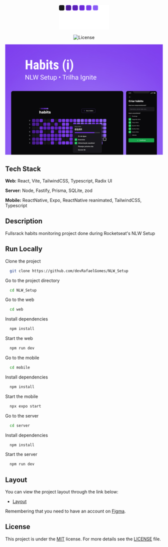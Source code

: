 <p align="center">
  <img alt="Habits" src=".github/logo.svg" width="160px"/>
</p>

<p align="center">
<img  src="https://img.shields.io/static/v1?label=license&message=MIT&color=8257E5&labelColor=000000" alt="License">  
</p>

![App Screenshot](.github/Cover.jpg)


## Tech Stack

**Web:** React, Vite, TailwindCSS, Typescript, Radix UI

**Server:** Node, Fastify, Prisma, SQLite, zod

**Mobile:** ReactNative, Expo, ReactNative reanimated, TailwindCSS, Typescript


## Description

Fullsrack habits monitoring project done during Rocketseat's NLW Setup
## Run Locally

Clone the project

```bash
  git clone https://github.com/devRafaelGomes/NLW_Setup
```

Go to the project directory

```bash
  cd NLW_Setup
```

Go to the web

```bash
  cd web
```

Install dependencies

```bash
  npm install
```

Start the web

```bash
  npm run dev
```

Go to the mobile

```bash
  cd mobile
```

Install dependencies

```bash
  npm install
```

Start the mobile

```bash
  npx expo start
```

Go to the server

```bash
  cd server
```

Install dependencies

```bash
  npm install
```

Start the server

```bash
  npm run dev
```


## Layout

You can view the project layout through the link below:

- [Layout](https://www.figma.com/community/file/1195326661124171197) 

Remembering that you need to have an account on [Figma](http://figma.com/).


## License

This project is under the [MIT](https://choosealicense.com/licenses/mit/) license. For more details see the [LICENSE](LICENSE.md) file.
